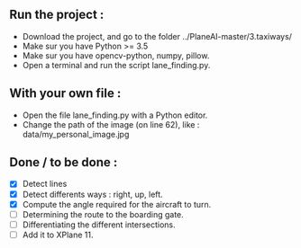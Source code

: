 ## Run the project :  
- Download the project, and go to the folder ../PlaneAI-master/3.taxiways/  
- Make sur you have Python >= 3.5  
- Make sur you have opencv-python, numpy, pillow.  
- Open a terminal and run the script lane_finding.py.  

## With your own file :  
- Open the file lane_finding.py with a Python editor.  
- Change the path of the image (on line 62), like : data/my_personal_image.jpg  

## Done / to be done :  

- [x] Detect lines  
- [x] Detect differents ways : right, up, left.  
- [x] Compute the angle required for the aircraft to turn.  
- [ ] Determining the route to the boarding gate.  
- [ ] Differentiating the different intersections.  
- [ ] Add it to XPlane 11.  
